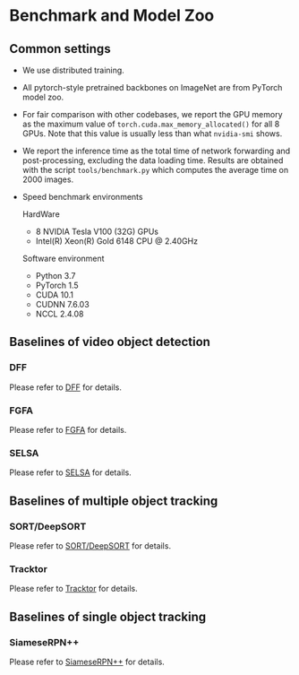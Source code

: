 # Benchmark and Model Zoo

## Common settings

- We use distributed training.
- All pytorch-style pretrained backbones on ImageNet are from PyTorch model zoo.
- For fair comparison with other codebases, we report the GPU memory as the maximum value of `torch.cuda.max_memory_allocated()` for all 8 GPUs.
Note that this value is usually less than what `nvidia-smi` shows.
- We report the inference time as the total time of network forwarding and post-processing, excluding the data loading time.
Results are obtained with the script `tools/benchmark.py` which computes the average time on 2000 images.
- Speed benchmark environments

    HardWare
    - 8 NVIDIA Tesla V100 (32G) GPUs
    - Intel(R) Xeon(R) Gold 6148 CPU @ 2.40GHz

    Software environment
    - Python 3.7
    - PyTorch 1.5
    - CUDA 10.1
    - CUDNN 7.6.03
    - NCCL 2.4.08

## Baselines of video object detection

### DFF
Please refer to [DFF](../configs/vid/dff/README.md) for details.

### FGFA
Please refer to [FGFA](../configs/vid/fgfa/README.md) for details.

### SELSA
Please refer to [SELSA](../configs/vid/selsa/README.md) for details.

## Baselines of multiple object tracking

### SORT/DeepSORT
Please refer to [SORT/DeepSORT](../configs/mot/deepsort/README.md) for details.

### Tracktor
Please refer to [Tracktor](../configs/mot/tracktor/README.md) for details.

## Baselines of single object tracking

### SiameseRPN++
Please refer to [SiameseRPN++](../configs/sot/siamese_rpn/README.md) for details.

